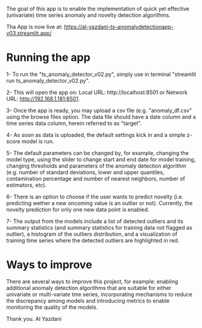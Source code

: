 The goal of this app is to enable the implementation of quick yet effective (univariate) time series anomaly and novelty detection algorithms. 

Tha App is now live at: https://al-yazdani-ts-anomalydetectionapp-v03.streamlit.app/


# Running the app

1- To run the "ts_anomaly_detector_v02.py", simply use in terminal "streamlit run ts_anomaly_detector_v02.py". 

2- This will open the app on: Local URL: http://localhost:8501 or Network URL: http://192.168.1.181:8501. 

3- Once the app is ready, you may upload a csv file (e.g. "anomaly_df.csv" using the browse files option. 
The data file should have a date column and a time series data column, herein referred to as "target". 

4- As soon as data is uploaded, the default settings kick in and a simple z-score model is run. 

5- The default parameters can be changed by, for example, changing the model type, using the slider to change start and end date for model training, changing thresholds and parameters of the anomaly detection algorithm (e.g. number of standard deviations, lower and upper quantiles, contamination percentage and number of nearest neighbors, number of estimators, etc). 

6- There is an option to choose if the user wants to predict novelty (i.e. predicting wether a new oncoming value is an outlier or not). Currently, the novelty prediction for only one new data point is enabled.  
 
7- The output from the models include a list of detected outliers and its summary statistics (and summary statistics for training data not flagged as outlier), a histogram of the outliers distribution, and a visualization of training time series where the detected outliers are highlighted in red. 

# Ways to improve 
There are several ways to improve this project, for example: enabling additional anomaly detection algorithms that are suitable for either univariate or multi-variate tme series, incorporating mechanisms to reduce the discrepancy among models and introducing metrics to enable monitoring the quality of the models. 

Thank you.
Al Yazdani


